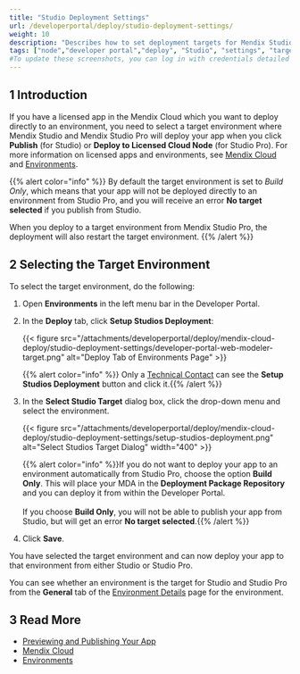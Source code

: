 ```yaml
---
title: "Studio Deployment Settings"
url: /developerportal/deploy/studio-deployment-settings/
weight: 10
description: "Describes how to set deployment targets for Mendix Studio and Studio Pro."
tags: ["node","developer portal","deploy", "Studio", "settings", "target", "Mendix Studios Target"]
#To update these screenshots, you can log in with credentials detailed in How to Update Screenshots Using Team Apps.
---
```


## 1 Introduction

If you have a licensed app in the Mendix Cloud which you want to deploy directly to an environment, you need to select a target environment where Mendix Studio and Mendix Studio Pro will deploy your app when you click **Publish** (for Studio) or **Deploy to Licensed Cloud Node** (for Studio Pro). For more information on licensed apps and environments, see [Mendix Cloud](/developerportal/deploy/mendix-cloud-deploy/) and [Environments](/developerportal/deploy/environments/).

{{% alert color="info" %}}
By default the target environment is set to *Build Only*, which means that your app will not be deployed directly to an environment from Studio Pro, and you will receive an error **No target selected** if you publish from Studio.

When you deploy to a target environment from Mendix Studio Pro, the deployment will also restart the target environment.
{{% /alert %}}

## 2 Selecting the Target Environment 

To select the target environment, do the following:

1. Open **Environments** in the left menu bar in the Developer Portal.

2. <a id="target"></a>In the **Deploy** tab, click **Setup Studios Deployment**:

    {{< figure src="/attachments/developerportal/deploy/mendix-cloud-deploy/studio-deployment-settings/developer-portal-web-modeler-target.png" alt="Deploy Tab of Environments Page" >}}

    {{% alert color="info" %}} Only a [Technical Contact](/developerportal/collaborate/app-roles/#technical-contact) can see the **Setup Studios Deployment** button and click it.{{% /alert %}}

3. In the **Select Studio Target** dialog box, click the drop-down menu and select the environment.

    {{< figure src="/attachments/developerportal/deploy/mendix-cloud-deploy/studio-deployment-settings/setup-studios-deployment.png" alt="Select Studios Target Dialog"   width="400"  >}}

    {{% alert color="info" %}}If you do not want to deploy your app to an environment automatically from Studio Pro, choose the option **Build Only**. This will place your MDA in the **Deployment Package Repository** and you can deploy it from within the Developer Portal.<br /><br />If you choose **Build Only**, you will not be able to publish your app from Studio, but will get an error **No target selected**.{{% /alert %}}

4. Click **Save**.

You have selected the target environment and can now deploy your app to that environment from either Studio or Studio Pro.

You can see whether an environment is the target for Studio and Studio Pro from the **General** tab of the [Environment Details](/developerportal/deploy/environments-details/) page for the environment.

## 3 Read More

* [Previewing and Publishing Your App](/studio/publishing-app/)
* [Mendix Cloud](/developerportal/deploy/mendix-cloud-deploy/)
* [Environments](/developerportal/deploy/environments/)
